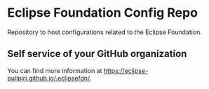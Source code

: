 # Eclipse Foundation Config Repo

Repository to host configurations related to the Eclipse Foundation.

## Self service of your GitHub organization

You can find more information at <https://eclipse-pullpiri.github.io/.eclipsefdn/>.
